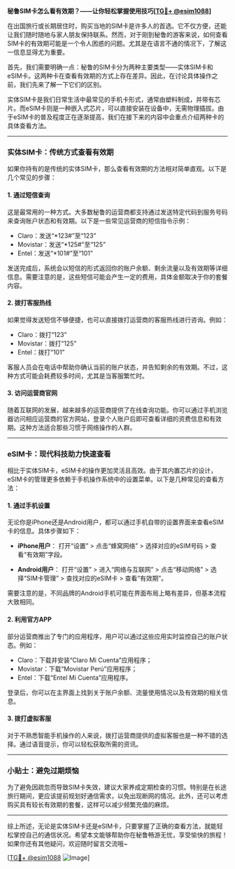 **秘鲁SIM卡怎么看有效期？——让你轻松掌握使用技巧[[TG💪+ @esim1088](https://t.me/s/esim1088)]**

在出国旅行或长期居住时，购买当地的SIM卡是许多人的首选。它不仅方便，还能让我们随时随地与家人朋友保持联系。然而，对于刚到秘鲁的游客来说，如何查看SIM卡的有效期可能是一个令人困惑的问题。尤其是在语言不通的情况下，了解这一信息显得尤为重要。

首先，我们需要明确一点：秘鲁的SIM卡分为两种主要类型——实体SIM卡和eSIM卡。这两种卡在查看有效期的方式上存在差异。因此，在讨论具体操作之前，我们先来了解一下它们的区别。

实体SIM卡是我们日常生活中最常见的手机卡形式，通常由塑料制成，并带有芯片。而eSIM卡则是一种嵌入式芯片，可以直接安装在设备中，无需物理插拔。由于eSIM卡的普及程度正在逐渐提高，我们在接下来的内容中会重点介绍两种卡的具体查看方法。

---

### 实体SIM卡：传统方式查看有效期

如果你持有的是传统的实体SIM卡，那么查看有效期的方法相对简单直观。以下是几个常见的步骤：

#### 1. **通过短信查询**
这是最常用的一种方式。大多数秘鲁的运营商都支持通过发送特定代码到服务号码来查询账户状态和有效期。以下是一些常见运营商的短信指令示例：

- Claro：发送“*123#”至“123”
- Movistar：发送“*125#”至“125”
- Entel：发送“*101#”至“101”

发送完成后，系统会以短信的形式返回你的账户余额、剩余流量以及有效期等详细信息。需要注意的是，这些短信可能会产生一定的费用，具体金额取决于你的套餐内容。

#### 2. **拨打客服热线**
如果觉得发送短信不够便捷，也可以直接拨打运营商的客服热线进行咨询。例如：

- Claro：拨打“123”
- Movistar：拨打“125”
- Entel：拨打“101”

客服人员会在电话中帮助你确认当前的账户状态，并告知剩余的有效期。不过，这种方式可能会耗费较多时间，尤其是当客服繁忙时。

#### 3. **访问运营商官网**
随着互联网的发展，越来越多的运营商提供了在线查询功能。你可以通过手机浏览器访问相应运营商的官方网站，登录个人账户后即可查看详细的资费信息和有效期。这种方法适合那些习惯于网络操作的人群。

---

### eSIM卡：现代科技助力快速查看

相比于实体SIM卡，eSIM卡的操作更加灵活且高效。由于其内置芯片的设计，eSIM卡的管理更多依赖于手机操作系统中的设置菜单。以下是几种常见的查看方法：

#### 1. **通过手机设置**
无论你是iPhone还是Android用户，都可以通过手机自带的设置界面来查看eSIM卡的信息。具体步骤如下：

- **iPhone用户**：
  打开“设置” > 点击“蜂窝网络” > 选择对应的eSIM号码 > 查看“有效期”字段。
  
- **Android用户**：
  打开“设置” > 进入“网络与互联网” > 点击“移动网络” > 选择“SIM卡管理” > 查找对应的eSIM卡 > 查看“有效期”。

需要注意的是，不同品牌的Android手机可能在界面布局上略有差异，但基本流程大致相同。

#### 2. **利用官方APP**
部分运营商推出了专门的应用程序，用户可以通过这些应用实时监控自己的账户状态。例如：

- Claro：下载并安装“Claro Mi Cuenta”应用程序；
- Movistar：下载“Movistar Perú”应用程序；
- Entel：下载“Entel Mi Cuenta”应用程序。

登录后，你可以在主界面上找到关于账户余额、流量使用情况以及有效期的相关信息。

#### 3. **拨打虚拟客服**
对于不熟悉智能手机操作的人来说，拨打运营商提供的虚拟客服也是一种不错的选择。通过语音提示，你可以轻松获取所需的资讯。

---

### 小贴士：避免过期烦恼

为了避免因疏忽而导致SIM卡失效，建议大家养成定期检查的习惯。特别是在长途旅行期间，更应该提前规划好通信需求，以免出现断网的情况。此外，还可以考虑购买具有较长有效期的套餐，这样可以减少频繁充值的麻烦。

---

综上所述，无论是实体SIM卡还是eSIM卡，只要掌握了正确的查看方法，就能轻松掌控自己的通信状况。希望本文能够帮助你在秘鲁畅游无忧，享受愉快的旅程！如果你还有其他疑问，欢迎随时留言交流哦~

[[TG💪+ @esim1088](https://t.me/s/esim1088) ![Image](https://i.postimg.cc/4NQfJmqS/Snipaste-2025-05-13-00-14-12.png)]